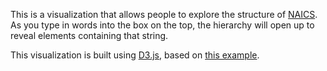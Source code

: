 This is a visualization that allows people to explore the structure of <a href="http://www.census.gov/eos/www/naics/">NAICS</a>.  As you type in words into the box on the top, the hierarchy will open up to reveal elements containing that string.  

This visualization is built using <a href="http://d3js.org/">D3.js</a>, based on <a href="http://bl.ocks.org/1093025">this example</a>.